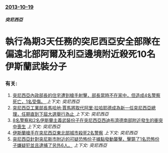 ### [2013-10-19](/news/2013/10/19/index.md)

##### 突尼西亞
#  執行為期3天任務的突尼西亞安全部隊在偏遠北部阿爾及利亞邊境附近殺死10名伊斯蘭武裝分子




### 有关:

1. [突尼西亞內政部長的住宅遭到槍手射擊，部長當時不在家中，但造成4名警察死亡，1名受傷。 ](/news/2014/05/27/突尼西亞內政部長的住宅遭到槍手射擊-部長當時不在家中-但造成4名警察死亡-1名受傷.md) _上下文: 突尼西亞_
2. [ 突尼西亞工業部長馬哈地·賈馬將取代阿里·拉哈耶德成為新一任突尼西亞總理，任期直到下屆大選舉行為止 ](/news/2013/12/14/突尼西亞工業部長馬哈地-賈馬將取代阿里-拉哈耶德成為新一任突尼西亞總理-任期直到下屆大選舉行為止.md) _上下文: 突尼西亞_
3. [ 8名警察和2名伊斯蘭主義武裝份子在突尼西亞西迪布濟德南部附近發生的衝突中喪生](/news/2013/10/23/8名警察和2名伊斯蘭主義武裝份子在突尼西亞西迪布濟德南部附近發生的衝突中喪生.md) _上下文: 突尼西亞_
4. [ 伊斯蘭槍手在突尼西亞東北部城市殺死2名警察](/news/2013/10/17/伊斯蘭槍手在突尼西亞東北部城市殺死2名警察.md) _上下文: 突尼西亞_
5. [ 突尼西亞針對突尼斯市附近的可疑恐怖份子據點發動襲擊，擊斃了1名恐怖份子嫌疑犯並且逮捕了另外6人。](/news/2013/08/4/突尼西亞針對突尼斯市附近的可疑恐怖份子據點發動襲擊-擊斃了1名恐怖份子嫌疑犯並且逮捕了另外6人.md) _上下文: 突尼西亞_
